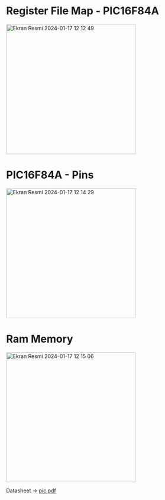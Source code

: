 # Register File Map - PIC16F84A

<img width="350" alt="Ekran Resmi 2024-01-17 12 12 49" src="https://github.com/sensoyyasin/pic16f84a/assets/73845925/2aea7762-7cfa-422f-90b0-467ac91c797d">

# PIC16F84A - Pins

<img width="350" alt="Ekran Resmi 2024-01-17 12 14 29" src="https://github.com/sensoyyasin/pic16f84a/assets/73845925/5103edba-37d3-452f-811a-14cf1b272b13">

# Ram Memory

<img width="350" alt="Ekran Resmi 2024-01-17 12 15 06" src="https://github.com/sensoyyasin/pic16f84a/assets/73845925/789e15f8-7ebe-4f2e-b5fa-68fc42109703">

Datasheet -> [pic.pdf](https://github.com/user-attachments/files/15538674/pic.pdf)
